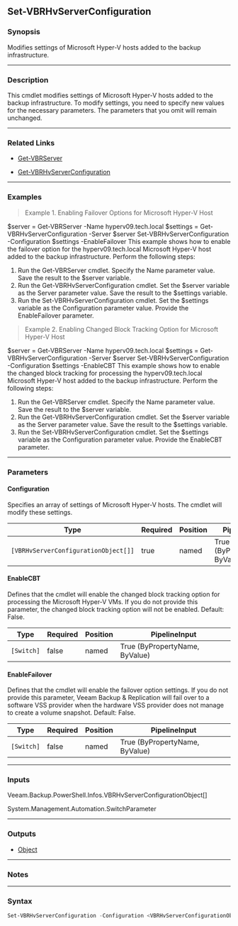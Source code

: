 Set-VBRHvServerConfiguration
----------------------------

### Synopsis
Modifies settings of Microsoft Hyper-V hosts added to the backup infrastructure.

---

### Description

This cmdlet modifies settings of Microsoft Hyper-V hosts added to the backup infrastructure. To modify settings, you need to specify new values for the necessary parameters. The parameters that you omit will remain unchanged.

---

### Related Links
* [Get-VBRServer](Get-VBRServer)

* [Get-VBRHvServerConfiguration](Get-VBRHvServerConfiguration)

---

### Examples
> Example 1. Enabling Failover Options for Microsoft Hyper-V Host

$server = Get-VBRServer -Name hyperv09.tech.local
$settings = Get-VBRHvServerConfiguration -Server $server
Set-VBRHvServerConfiguration -Configuration $settings -EnableFailover
This example shows how to enable the failover option for the hyperv09.tech.local Microsoft Hyper-V host added to the backup infrastructure.
Perform the following steps:
1. Run the Get-VBRServer cmdlet. Specify the Name parameter value. Save the result to the $server variable.
2. Run the Get-VBRHvServerConfiguration cmdlet. Set the $server variable as the Server parameter value. Save the result to the $settings variable.
3. Run the Set-VBRHvServerConfiguration cmdlet. Set the $settings variable as the Configuration parameter value. Provide the EnableFailover parameter.
> Example 2. Enabling Changed Block Tracking Option for Microsoft Hyper-V Host

$server = Get-VBRServer -Name hyperv09.tech.local
$settings = Get-VBRHvServerConfiguration -Server $server
Set-VBRHvServerConfiguration -Configuration $settings -EnableCBT
This example shows how to enable the changed block tracking for processing the hyperv09.tech.local Microsoft Hyper-V host added to the backup infrastructure.
Perform the following steps:
1. Run the Get-VBRServer cmdlet. Specify the Name parameter value. Save the result to the $server variable.
2. Run the Get-VBRHvServerConfiguration cmdlet. Set the $server variable as the Server parameter value. Save the result to the $settings variable.
3. Run the Set-VBRHvServerConfiguration cmdlet. Set the $settings variable as the Configuration parameter value. Provide the EnableCBT parameter.

---

### Parameters
#### **Configuration**
Specifies an array of settings of Microsoft Hyper-V hosts. The cmdlet will modify these settings.

|Type                                |Required|Position|PipelineInput                 |
|------------------------------------|--------|--------|------------------------------|
|`[VBRHvServerConfigurationObject[]]`|true    |named   |True (ByPropertyName, ByValue)|

#### **EnableCBT**
Defines that the cmdlet will enable the changed block tracking option for processing the Microsoft Hyper-V VMs.
If you do not provide this parameter, the changed block tracking option will not be enabled.
Default: False.

|Type      |Required|Position|PipelineInput                 |
|----------|--------|--------|------------------------------|
|`[Switch]`|false   |named   |True (ByPropertyName, ByValue)|

#### **EnableFailover**
Defines that the cmdlet will enable the failover option settings.
If you do not provide this parameter, Veeam Backup & Replication will fail over to a software VSS provider when the hardware VSS provider does not manage to create a volume snapshot.
Default: False.

|Type      |Required|Position|PipelineInput                 |
|----------|--------|--------|------------------------------|
|`[Switch]`|false   |named   |True (ByPropertyName, ByValue)|

---

### Inputs
Veeam.Backup.PowerShell.Infos.VBRHvServerConfigurationObject[]

System.Management.Automation.SwitchParameter

---

### Outputs
* [Object](https://learn.microsoft.com/en-us/dotnet/api/System.Object)

---

### Notes

---

### Syntax
```PowerShell
Set-VBRHvServerConfiguration -Configuration <VBRHvServerConfigurationObject[]> [-EnableCBT] [-EnableFailover] [<CommonParameters>]
```
